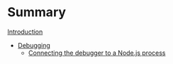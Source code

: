 # Summary

[Introduction](./introduction.md)

- [Debugging](./chapter_1-debugging/intro.md)
    - [Connecting the debugger to a Node.js process](./chapter_1-debugging/connecting-debugger.md)
